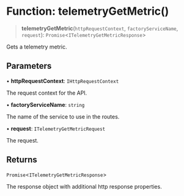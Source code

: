 # Function: telemetryGetMetric()

> **telemetryGetMetric**(`httpRequestContext`, `factoryServiceName`, `request`): `Promise`\<`ITelemetryGetMetricResponse`\>

Gets a telemetry metric.

## Parameters

• **httpRequestContext**: `IHttpRequestContext`

The request context for the API.

• **factoryServiceName**: `string`

The name of the service to use in the routes.

• **request**: `ITelemetryGetMetricRequest`

The request.

## Returns

`Promise`\<`ITelemetryGetMetricResponse`\>

The response object with additional http response properties.
